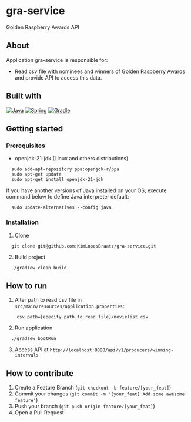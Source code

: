 # gra-service
Golden Raspberry Awards API 

## About

Application gra-service is responsible for:
- Read csv file with nominees and winners of Golden Raspberry Awards and provide API to access this data.

## Built with
[![Java][Java]](https://www.java.com/)
[![Spring][spring-shield]](https://spring.io/)
[![Gradle][gradle-shield]](https://gradle.org/)

## Getting started

### Prerequisites
* openjdk-21-jdk (Linux and others distributions)
```shell
  sudo add-apt-repository ppa:openjdk-r/ppa
  sudo apt-get update
  sudo apt-get install openjdk-21-jdk
 ```
If you have another versions of Java installed on your OS, execute command below to define Java interpreter default:
```shell
  sudo update-alternatives --config java
```

### Installation
1. Clone
```shell
  git clone git@github.com:KimLopesBraatz/gra-service.git
```
2. Build project
```shell
  ./gradlew clean build
```

## How to run
1. Alter path to read csv file in `src/main/resources/application.properties`:
```properties
    csv.path=[epecify_path_to_read_file]/movielist.csv
 ```
2. Run application
```shell
  ./gradlew bootRun
```
3. Access API at `http://localhost:8080/api/v1/producers/winning-intervals`


## How to contribute
1. Create a Feature Branch (`git checkout -b feature/[your_feat]`)
2. Commit your changes (`git commit -m '[your_feat] Add some awesome feature'`)
3. Push your branch (`git push origin feature/[your_feat]`)
4. Open a Pull Request


[Java]: https://img.shields.io/badge/java-%23ED8B00.svg?style=for-the-badge&logo=openjdk&logoColor=white
[spring-shield]: https://img.shields.io/badge/Spring_Boot-6DB33F?style=for-the-badge&logo=spring-boot&logoColor=white
[gradle-shield]: https://img.shields.io/badge/gradle-02303A?style=for-the-badge&logo=gradle&logoColor=white